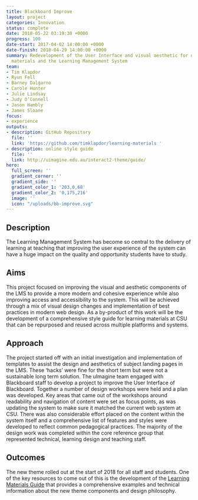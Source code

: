 ```yaml
---
title: Blackboard Improve
layout: project
categories: Innovation
status: complete
date: 2018-05-22 03:19:30 +0000
progress: 100
date-start: 2017-04-02 14:00:00 +0000
date-finish: 2018-04-29 14:00:00 +0000
summary: Redevelopment of the User Interface and visual aesthetic for online learning
  materials and the Learning Management System
team:
- Tim Klapdor
- Ryun Fell
- Barney Dalgarno
- Carole Hunter
- Julie Lindsay
- Judy O’Connell
- Jason Hambly
- James Sloane
focus:
- experience
outputs:
- description: GitHub Repository
  file: ''
  link: 'https://github.com/timklapdor/learning-materials '
- description: online style guide
  file: ''
  link: http://uimagine.edu.au/interact2-theme/guide/
hero:
  full_screen: ''
  gradient_corner: ''
  gradient_side: ''
  gradient_color_1: '203,0,68'
  gradient_color_2: '0,175,216'
  image: ''
  icon: "/uploads/bb-improve.svg"
---
```

## **Description**

The Learning Management System has become so central to the delivery of learning at teaching that improving the user experience of the system can have a huge impact on the quality and opportunity students have to study.

## **Aims**

This project focused on improving the visual and aesthetic components of the LMS to provide a more modern and cohesive experience while also improving access and accessibility to the system. This will be achieved through a mix of visual design changes and implementation of best practices in modern web design. As a by-product of this work will be the development of a comprehensive style guide for learning materials at CSU that can be repurposed and reused across multiple platforms and systems.

## **Approach**

The project started off with an initial investigation and implementation of templates to assist the design and aesthetics of subject landing pages in the LMS. These ‘hacks’ were fine for the short term but were not a sustainable long term solution. The uImagine team engaged with Blackboard staff to develop a project to improve the User Interface of Blackboard. Together a number of design workshops were held and a plan was developed. Key areas that came out of the workshops around readability and navigation of content were set as focus points, as was updating the system to make sure it matched the current web system at CSU. There was also considerable effort placed on the content within the system itself and a comprehensive list of features and styles were developed to reflect common pedagogical practices. The majority of the design work was completed within the core reference group that represented technical, learning design and teaching staff.

## **Outcomes**

The new theme rolled out at the start of 2018 for all staff and students. One of the key resources to come out of this is the development of the [Learning Materials Guide](http://uimagine.edu.au/interact2-theme/guide/) that provides a comprehensive examples and technical information about the new theme components and design philosophy.
